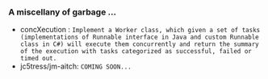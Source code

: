 ### A miscellany of garbage ...

* concXecution : `Implement a Worker class, which given a set of tasks (implementations of Runnable interface in Java and custom Runnable class in C#) will execute them concurrently and return the summary of the execution with tasks categorized as successful, failed or timed out.`
* jc5tress/jm-aitch: `COMING SOON...`